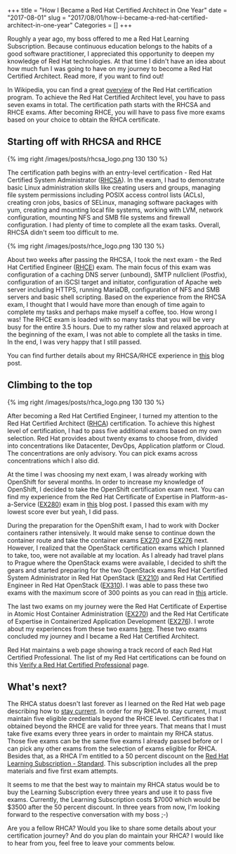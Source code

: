 +++
title = "How I Became a Red Hat Certified Architect in One Year"
date = "2017-08-01"
slug = "2017/08/01/how-i-became-a-red-hat-certified-architect-in-one-year"
Categories = []
+++

Roughly a year ago, my boss offered to me a Red Hat Learning Subscription. Because continuous education belongs to the habits of a good software practitioner, I appreciated this opportunity to deepen my knowledge of Red Hat technologies. At that time I didn't have an idea about how much fun I was going to have on my journey to become a Red Hat Certified Architect. Read more, if you want to find out!

<!-- more -->

In Wikipedia, you can find a great [overview](https://en.wikipedia.org/wiki/Red_Hat_Certification_Program) of the Red Hat certification program. To achieve the Red Hat Certified Architect level, you have to pass seven exams in total. The certification path starts with the RHCSA and RHCE exams. After becoming RHCE, you will have to pass five more exams based on your choice to obtain the RHCA certificate.

## Starting off with RHCSA and RHCE

{% img right /images/posts/rhcsa_logo.png 130 130 %}

The certification path begins with an entry-level certification - Red Hat Certified System Administrator ([RHCSA](https://www.redhat.com/en/services/certification/rhcsa)). In the exam, I had to demonstrate basic Linux administration skills like creating users and groups, managing file system permissions including POSIX access control lists (ACLs), creating cron jobs, basics of SELinux, managing software packages with yum, creating and mounting local file systems, working with LVM, network configuration, mounting NFS and SMB file systems and firewall configuration. I had plenty of time to complete all the exam tasks. Overall, RHCSA didn't seem too difficult to me.

{% img right /images/posts/rhce_logo.png 130 130 %}

About two weeks after passing the RHCSA, I took the next exam - the Red Hat Certified Engineer ([RHCE](https://www.redhat.com/en/services/certification/rhce)) exam. The main focus of this exam was configuration of a caching DNS server (unbound), SMTP nullclient (Postfix), configuration of an iSCSI target and initiator, configuration of Apache web server including HTTPS, running MariaDB, configuration of NFS and SMB servers and basic shell scripting. Based on the experience from the RHCSA exam, I thought that I would have more than enough of time again to complete my tasks and perhaps make myself a coffee, too. How wrong I was! The RHCE exam is loaded with so many tasks that you will be very busy for the entire 3.5 hours. Due to my rather slow and relaxed approach at the beginning of the exam, I was not able to complete all the tasks in time. In the end, I was very happy that I still passed.

You can find further details about my RHCSA/RHCE experience in [this](/blog/2016/11/07/rhcsa-slash-rhce-exam-experience/) blog post.

## Climbing to the top

{% img right /images/posts/rhca_logo.png 130 130 %}

After becoming a Red Hat Certified Engineer, I turned my attention to the Red Hat Certified Architect ([RHCA](https://www.redhat.com/en/services/certification/rhca)) certification. To achieve this highest level of certification, I had to pass five additional exams based on my own selection. Red Hat provides about twenty exams to choose from, divided into concentrations like Datacenter, DevOps, Application platform or Cloud. The concentrations are only advisory. You can pick exams across concentrations which I also did.

At the time I was choosing my next exam, I was already working with OpenShift for several months. In order to increase my knowledge of OpenShift, I decided to take the OpenShift certification exam next. You can find my experience from the Red Hat Certificate of Expertise in Platform-as-a-Service ([EX280](https://www.redhat.com/en/services/training/ex280-red-hat-certificate-expertise-platform-service-exam)) exam in [this](/blog/2017/04/04/passed-the-openshift-ex280-certification/) blog post. I passed this exam with my lowest score ever but yeah, I did pass.

During the preparation for the OpenShift exam, I had to work with Docker containers rather intensively. It would make sense to continue down the container route and take the container exams [EX270](https://www.redhat.com/en/services/training/ex270-red-hat-certificate-expertise-atomic-host-container-administration) and [EX276](https://www.redhat.com/en/services/training/ex276-red-hat-certificate-expertise-containerized-application-development) next. However, I realized that the OpenStack certification exams which I planned to take, too, were not available at my location. As I already had travel plans to Prague where the OpenStack exams were available, I decided to shift the gears and started preparing for the two OpenStack exams Red Hat Certified System Administrator in Red Hat OpenStack ([EX210](https://www.redhat.com/en/services/training/ex210-red-hat-certified-system-administrator-red-hat-openstack-exam)) and Red Hat Certified Engineer in Red Hat OpenStack ([EX310](https://www.redhat.com/en/services/training/ex310-red-hat-certified-engineer-red-hat-openstack-exam)). I was able to pass these two exams with the maximum score of 300 points as you can read in [this](/blog/2017/06/26/acing-the-red-hat-openstack-certification-exams/) article.

The last two exams on my journey were the Red Hat Certificate of Expertise in Atomic Host Container Administration ([EX270](https://www.redhat.com/en/services/training/ex270-red-hat-certificate-expertise-atomic-host-container-administration)) and the Red Hat Certificate of Expertise in Containerized Application Development ([EX276](https://www.redhat.com/en/services/training/ex276-red-hat-certificate-expertise-containerized-application-development)). I wrote about my experiences from these two exams [here](/blog/2017/07/29/passed-red-hat-container-certifications-ex270-and-ex276/). These two exams concluded my journey and I became a Red Hat Certified Architect.

Red Hat maintains a web page showing a track record of each Red Hat Certified Professional. The list of my Red Hat certifications can be found on this [Verify a Red Hat Certified Professional](https://www.redhat.com/rhtapps/certification/verify/?certId=160-216-727) page.

## What's next?

The RHCA status doesn't last forever as I learned on the Red Hat web page describing how to [stay current](http://servicesblog.redhat.com/2016/09/23/stay-current/). In order for my RHCA to stay current, I must maintain five eligible credentials beyond the RHCE level. Certificates that I obtained beyond the RHCE are valid for three years. That means that I must take five exams every three years in order to maintain my RHCA status. Those five exams can be the same five exams I already passed before or I can pick any other exams from the selection of exams eligible for RHCA. Besides that, as a RHCA I'm entitled to a 50 percent discount on the [Red Hat Learning Subscription - Standard](https://www.redhat.com/en/about/videos/red-hat-learning-subscription-standard). This subscription includes all the prep materials and five first exam attempts.

It seems to me that the best way to maintain my RHCA status would be to buy the Learning Subscription every three years and use it to pass five exams. Currently, the Learning Subscription costs $7000 which would be $3500 after the 50 percent discount. In three years from now, I'm looking forward to the respective conversation with my boss ;-)

Are you a fellow RHCA? Would you like to share some details about your certification journey? And do you plan do maintain your RHCA? I would like to hear from you, feel free to leave your comments below.
